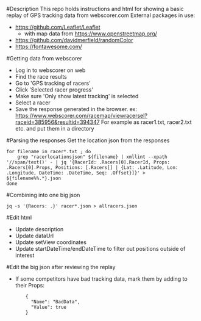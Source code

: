 #Description
This repo holds instructions and html for showing a basic replay of GPS tracking data from webscorer.com
External packages in use:
 - https://github.com/Leaflet/Leaflet
   - with map data from https://www.openstreetmap.org/
 - https://github.com/davidmerfield/randomColor
 - https://fontawesome.com/

#Getting data from webscorer
 - Log in to webscorer on web
 - Find the race results
 - Go to 'GPS tracking of racers'
 - Click 'Selected racer progress'
 - Make sure 'Only show latest tracking' is selected
 - Select a racer
 - Save the response generated in the browser. ex: https://www.webscorer.com/racemap/viewracersel?raceid=385956&resultid=394347
    For example as racer1.txt, racer2.txt etc. and put them in a directory

#Parsing the responses
Get the location json from the responses
```
for filename in racer*.txt ; do
    grep "racerlocationsjson" ${filename} | xmllint --xpath '//span/text()' - | jq '{RacerId: .Racers[0].RacerId, Props: .Racers[0].Props, Positions: [.Racers[] | {Lat: .Latitude, Lon: .Longitude, DateTime: .DateTime, Seq: .Offset}]}' > ${filename%%.*}.json
done
```

#Combining into one big json
```
jq -s '{Racers: .}' racer*.json > allracers.json
```

#Edit html
 - Update description
 - Update dataUrl
 - Update setView coordinates
 - Update startDateTime/endDateTime to filter out positions outside of interest

 #Edit the big json after reviewing the replay
 - If some competitors have bad tracking data, mark them by adding to their Props:
 ```
        {
          "Name": "BadData",
          "Value": true
        }
 ```
